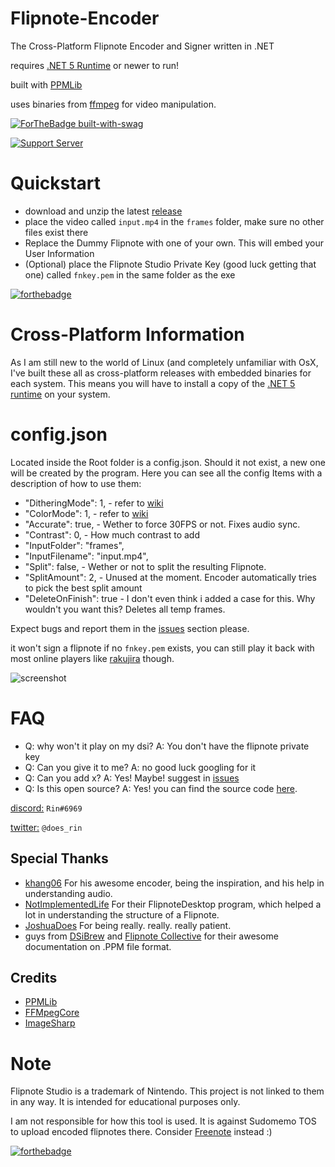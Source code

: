 # Flipnote-Encoder

The Cross-Platform Flipnote Encoder and Signer written in .NET

requires [.NET 5 Runtime](https://dotnet.microsoft.com/download) or newer to run!

built with [PPMLib](https://github.com/miso-xyz/PPMLib)

uses binaries from [ffmpeg](https://ffmpeg.org) for video manipulation.

[![ForTheBadge built-with-swag](http://ForTheBadge.com/images/badges/built-with-swag.svg)](https://github.com/RinLovesYou) 

[![Support Server](https://img.shields.io/discord/815244291366453259.svg?label=Support_Server&logo=Discord&colorB=7289da&style=for-the-badge)](https://discord.gg/MBM9ZeAjna)

# Quickstart
* download and unzip the latest [release](https://github.com/RinLovesYou/Flipnote-Encoder/releases) 
* place the video called `input.mp4` in the `frames` folder, make sure no other files exist there
* Replace the Dummy Flipnote with one of your own. This will embed your User Information
* (Optional) place the Flipnote Studio Private Key (good luck getting that one) called `fnkey.pem` in the same folder as the exe

[![forthebadge](https://forthebadge.com/images/badges/powered-by-energy-drinks.svg)](https://forthebadge.com)

# Cross-Platform Information
As I am still new to the world of Linux (and completely unfamiliar with OsX, I've built these all as cross-platform releases with embedded binaries for each system. This means you will have to install a copy of the [.NET 5 runtime](https://dotnet.microsoft.com/download) on your system.

# config.json
Located inside the Root folder is a config.json. Should it not exist, a new one will be created by the program.
Here you can see all the config Items with a description of how to use them:

  * "DitheringMode": 1, - refer to [wiki](https://github.com/RinLovesYou/Flipnote-Encoder/wiki/Dithering-Modes)
  * "ColorMode": 1, - refer to [wiki](https://github.com/RinLovesYou/Flipnote-Encoder/wiki/Color-Modes)
  * "Accurate": true, - Wether to force 30FPS or not. Fixes audio sync. 
  * "Contrast": 0, - How much contrast to add
  * "InputFolder": "frames",
  * "InputFilename": "input.mp4",
  * "Split": false, - Wether or not to split the resulting Flipnote.
  * "SplitAmount": 2, - Unused at the moment. Encoder automatically tries to pick the best split amount
  * "DeleteOnFinish": true - I don't even think i added a case for this. Why wouldn't you want this? Deletes all temp frames.

Expect bugs and report them in the [issues](https://github.com/RinLovesYou/Flipnote-Encoder/issues) section please.

it won't sign a flipnote if no `fnkey.pem` exists, you can still play it back with most online players like [rakujira](https://flipnote.rakujira.jp) though.

![screenshot](https://media.discordapp.net/attachments/738116823035150356/812439551930007582/unknown.png)

# FAQ
* Q: why won't it play on my dsi? A: You don't have the flipnote private key
* Q: Can you give it to me? A: no good luck googling for it
* Q: Can you add x? A: Yes! Maybe! suggest in [issues](https://github.com/RinLovesYou/Flipnote-Signer/issues)
* Q: Is this open source? A: Yes! you can find the source code [here](https://dotnet.microsoft.com/download).

[discord:](https://discord.gg/MBM9ZeAjna) `Rin#6969`

[twitter:](https://twitter.com/does_rin) `@does_rin`

## Special Thanks
* [khang06](https://github.com/khang06) For his awesome encoder, being the inspiration, and his help in understanding audio.
* [NotImplementedLife](https://github.com/NotImplementedLife) For their FlipnoteDesktop program, which helped a lot in understanding the structure of a Flipnote.
* [JoshuaDoes](https://github.com/joshuaDoes) For being really. really. really patient.
* guys from [DSiBrew](https://dsibrew.org/wiki/Main_Page) and [Flipnote Collective](https://github.com/Flipnote-Collective) for their awesome documentation on .PPM file format.

## Credits
* [PPMLib](https://github.com/miso-xyz/PPMLib)
* [FFMpegCore](https://github.com/rosenbjerg/FFMpegCore)
* [ImageSharp](https://github.com/SixLabors/ImageSharp)

# Note
Flipnote Studio is a trademark of Nintendo. This project is not linked to them in any way. It is intended for educational purposes only.

I am not responsible for how this tool is used. It is against Sudomemo TOS to upload encoded flipnotes there.
Consider [Freenote](https://discord.gg/jHAgKe2uJs) instead :)

[![forthebadge](https://forthebadge.com/images/badges/mom-made-pizza-rolls.svg)](https://forthebadge.com)
